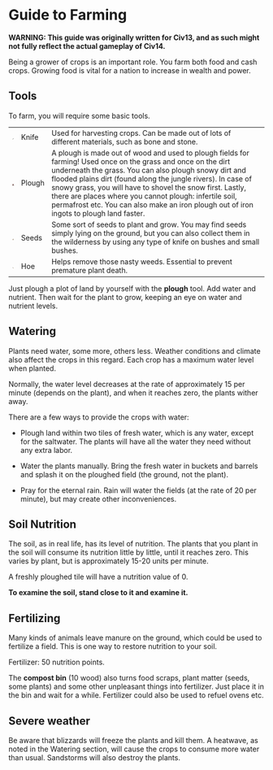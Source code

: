 # Guide to Farming

**WARNING: This guide was originally written for Civ13, and as such might not fully reflect the actual gameplay of Civ14.**

Being a grower of crops is an important role. You farm both food and cash crops. Growing food is vital for a nation to increase in wealth and power.

## Tools

To farm, you will require some basic tools.

|                                                                                                                                               |        |                                                                                                                                                                                                                                                                                                                                                                                                                                                            |
| --------------------------------------------------------------------------------------------------------------------------------------------- | ------ | ---------------------------------------------------------------------------------------------------------------------------------------------------------------------------------------------------------------------------------------------------------------------------------------------------------------------------------------------------------------------------------------------------------------------------------------------------------- |
| ![knife](https://raw.githubusercontent.com/Civ13/Civ14/refs/heads/master/Resources/Textures/Objects/Weapons/Melee/kitchen_knife.rsi/icon.png) | Knife  | Used for harvesting crops. Can be made out of lots of different materials, such as bone and stone.                                                                                                                                                                                                                                                                                                                                                         |
| ![plough](https://raw.githubusercontent.com/Civ13/Civ14/refs/heads/master/Resources/Textures/Civ14/Objects/items.rsi/plough.png)              | Plough | A plough is made out of wood and used to plough fields for farming! Used once on the grass and once on the dirt underneath the grass. You can also plough snowy dirt and flooded plains dirt (found along the jungle rivers). In case of snowy grass, you will have to shovel the snow first. Lastly, there are places where you cannot plough: infertile soil, permafrost etc. You can also make an iron plough out of iron ingots to plough land faster. |
| ![seeds](https://raw.githubusercontent.com/Civ13/Civ14/refs/heads/master/Resources/Textures/Civ14/Objects/Farming/seeds.rsi/seeds_old.png)    | Seeds  | Some sort of seeds to plant and grow. You may find seeds simply lying on the ground, but you can also collect them in the wilderness by using any type of knife on bushes and small bushes.                                                                                                                                                                                                                                                                |
| ![hoe](https://raw.githubusercontent.com/Civ13/Civ14/refs/heads/master/Resources/Textures/Objects/Tools/Hydroponics/hoe.rsi/icon.png)         | Hoe    | Helps remove those nasty weeds. Essential to prevent premature plant death.                                                                                                                                                                                                                                                                                                                                                                                |

Just plough a plot of land by yourself with the **plough** tool. Add water and nutrient. Then wait for the plant to grow, keeping an eye on water and nutrient levels.

## Watering

Plants need water, some more, others less. Weather conditions and
climate also affect the crops in this regard. Each crop has a maximum water level when planted.

Normally, the water level decreases at the rate of approximately 15 per minute (depends on the plant), and when it reaches zero, the plants wither away.

There are a few ways to provide the crops with water:

-   Plough land within two tiles of fresh water, which is any water, except for the saltwater. The plants will have all the water they need without any extra labor.

-   Water the plants manually. Bring the fresh water in buckets and barrels and splash it on the ploughed field (the ground, not the plant).

-   Pray for the eternal rain. Rain will water the fields (at the rate of 20 per minute), but may create other inconveniences.

## Soil Nutrition

The soil, as in real life, has its level of nutrition. The plants that you plant in the soil will consume its nutrition little by little, until it reaches zero. This varies by plant, but is approximately 15-20 units per minute.

A freshly ploughed tile will have a nutrition value of 0.

**To examine the soil, stand close to it and examine it.**

## Fertilizing

Many kinds of animals leave manure on the ground, which could be used to fertilize a field. This is one way to restore nutrition to your soil.

Fertilizer: 50 nutrition points.

The **compost bin** (10 wood) also turns food scraps, plant matter (seeds, some plants) and some other unpleasant things into fertilizer. Just place it in the bin and wait for a while. Fertilizer could also be used to refuel ovens etc.

## Severe weather

Be aware that blizzards will freeze the plants and kill them. A
heatwave, as noted in the Watering section, will cause the crops to consume more water than usual. Sandstorms will also destroy the plants.
